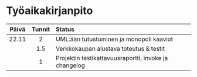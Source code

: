 # Työaikakirjanpito

| Päivä | Tunnit | Status |
| :----:| :---:  | :-----|
| 22.11 | 2      | UML:ään tutustuminen ja monopoli kaaviot
|       | 1.5    | Verkkokaupan alustava toteutus & testit
|       | 1      | Projektin testikattavuusraportti, invoke ja changelog
